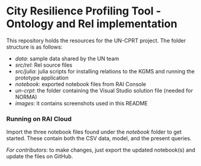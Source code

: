 # City Resilience Profiling Tool - Ontology and Rel implementation

This repository holds the resources for the UN-CPRT project. The folder structure is as follows:

 * _data_: sample data shared by the UN team
 * _src/rel_: Rel source files
 * _src/julia_: julia scripts for installing relations to the KGMS and running the prototype application 
 * _notebook_: exported notebook files from RAI Console
 * _un-crpt_: the folder containing the Visual Studio solution file (needed for NORMA)
 * _images_: it contains screenshots used in this README

### Running on RAI Cloud

Import the three notebook files found under the _notebook_ folder to get started. These contain both the CSV data, model, and the present queries. 

_For contributors_: to make changes, just export the updated notebook(s) and update the files on GitHub.
